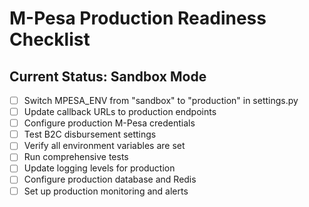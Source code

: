 # M-Pesa Production Readiness Checklist

## Current Status: Sandbox Mode
- [ ] Switch MPESA_ENV from "sandbox" to "production" in settings.py
- [ ] Update callback URLs to production endpoints
- [ ] Configure production M-Pesa credentials
- [ ] Test B2C disbursement settings
- [ ] Verify all environment variables are set
- [ ] Run comprehensive tests
- [ ] Update logging levels for production
- [ ] Configure production database and Redis
- [ ] Set up production monitoring and alerts
